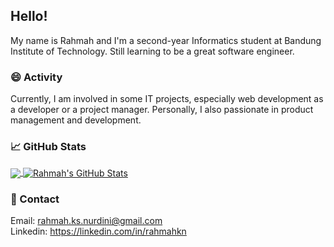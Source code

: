 ## Hello! <img src="https://raw.githubusercontent.com/MartinHeinz/MartinHeinz/master/wave.gif" width="17px">
My name is Rahmah and I'm a second-year Informatics student at Bandung Institute of Technology. Still learning to be a great software engineer.

### 😄 Activity
Currently, I am involved in some IT projects, especially web development as a developer or a project manager. Personally, I also passionate in product management and development.

### &#x1f4c8; GitHub Stats
<a href="https://github.com/rahmahkn/rahmahkn">
  <img align="center" src="https://github-readme-stats.vercel.app/api/top-langs/?username=rahmahkn&hide=java,html,tex&title_color=ffffff&text_color=c9cacc&icon_color=2bbc8a&bg_color=1d1f21&langs_count=3" />
</a>
<a href="https://github.com/rahmahkn/rahmahkn">
  <img align="center" src="https://github-readme-stats.vercel.app/api?username=rahmahkn&show_icons=true&line_height=27&count_private=true&title_color=ffffff&text_color=c9cacc&icon_color=2bbc8a&bg_color=1d1f21" alt="Rahmah's GitHub Stats" />
</a>

### 💬 Contact
Email: rahmah.ks.nurdini@gmail.com<br>
Linkedin: https://linkedin.com/in/rahmahkn
